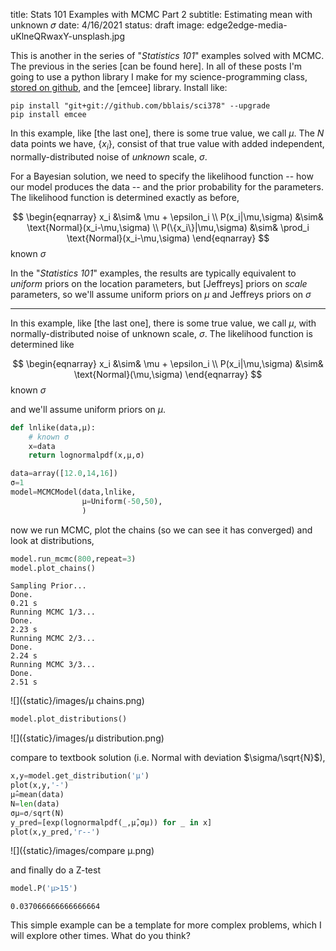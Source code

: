 title: Stats 101 Examples with MCMC Part 2
subtitle: Estimating mean with unknown 𝜎
date: 4/16/2021
status: draft
image: edge2edge-media-uKlneQRwaxY-unsplash.jpg

This is another in the series of "*Statistics 101*" examples solved with MCMC.  The previous in the series [can be found here].  In all of these posts I'm going to use a python library I make for my science-programming class, [stored on github](https://github.com/bblais/sci378), and the [emcee] library.  Install like:

```
pip install "git+git://github.com/bblais/sci378" --upgrade
pip install emcee
```


In this example, like [the last one], there is some true value, we call $\mu$.  The $N$ data points we have, $\{x_i\}$, consist of that true value with added independent, normally-distributed noise of *unknown* scale, $\sigma$.  


For a Bayesian solution, we need to specify the likelihood function -- how our model produces the data -- and the prior probability for the parameters.  The likelihood function is determined exactly as before,

$$
\begin{eqnarray}
x_i &\sim& \mu + \epsilon_i \\
P(x_i|\mu,\sigma) &\sim& \text{Normal}(x_i-\mu,\sigma) \\
P(\{x_i\}|\mu,\sigma) &\sim& \prod_i \text{Normal}(x_i-\mu,\sigma) 
\end{eqnarray}
$$
known $\sigma$

In the "*Statistics 101*" examples, the results are typically equivalent to *uniform* priors on the location parameters, but [Jeffreys] priors on *scale* parameters, so we'll assume uniform priors on $\mu$ and Jeffreys priors on $\sigma$

-------



In this example, like [the last one], there is some true value, we call $\mu$, with normally-distributed noise of unknown scale, $\sigma$.  The likelihood function is determined like

$$
\begin{eqnarray}
x_i &\sim& \mu + \epsilon_i \\
P(x_i|\mu,\sigma) &\sim& \text{Normal}(\mu,\sigma) 
\end{eqnarray}
$$
known $\sigma$

and we'll assume uniform priors on $\mu$.  


```python
def lnlike(data,μ):
    # known σ
    x=data
    return lognormalpdf(x,μ,σ)

data=array([12.0,14,16])
σ=1
model=MCMCModel(data,lnlike,
                μ=Uniform(-50,50),
                )
```

now we run MCMC, plot the chains (so we can see it has converged) and look at distributions,

```python
model.run_mcmc(800,repeat=3)
model.plot_chains()
```

```
Sampling Prior...
Done.
0.21 s
Running MCMC 1/3...
Done.
2.23 s
Running MCMC 2/3...
Done.
2.24 s
Running MCMC 3/3...
Done.
2.51 s
```


![]({static}/images/μ chains.png)

```python
model.plot_distributions()
```


![]({static}/images/μ distribution.png)

compare to textbook solution (i.e. Normal with deviation $\sigma/\sqrt{N}$),

```python
x,y=model.get_distribution('μ')
plot(x,y,'-')
μ̂=mean(data)
N=len(data)
σμ=σ/sqrt(N)
y_pred=[exp(lognormalpdf(_,μ̂,σμ)) for _ in x]
plot(x,y_pred,'r--')
```

![]({static}/images/compare μ.png)


and finally do a Z-test

```python
model.P('μ>15')
```

```
0.037066666666666664
```

This simple example can be a template for more complex problems, which I will explore other times.  What do you think?